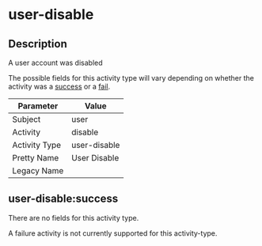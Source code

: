 user-disable
============

Description
-----------
A user account was disabled

The possible fields for this activity type will vary depending on whether the activity was a [success](#user-disablesuccess) or a [fail](#user-disablefail).

| Parameter     | Value        |
| ------------- | ------------ |
| Subject       | user         |
| Activity      | disable      |
| Activity Type | user-disable |
| Pretty Name   | User Disable |
| Legacy Name   |              |

user-disable:success
--------------------

There are no fields for this activity type.


A failure activity is not currently supported for this activity-type.